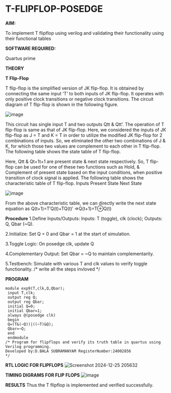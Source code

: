 # T-FLIPFLOP-POSEDGE

**AIM:**

To implement  T flipflop using verilog and validating their functionality using their functional tables

**SOFTWARE REQUIRED:**

Quartus prime

**THEORY**

**T Flip-Flop**

T flip-flop is the simplified version of JK flip-flop. It is obtained by connecting the same input ‘T’ to both inputs of JK flip-flop. It operates with only positive clock transitions or negative clock transitions. The circuit diagram of T flip-flop is shown in the following figure.

![image](https://github.com/naavaneetha/T-FLIPFLOP-POSEDGE/assets/154305477/458a68fe-2d08-4a9d-ac4f-7ae0480ce0bd)

 
This circuit has single input T and two outputs Qtt & Qtt’. The operation of T flip-flop is same as that of JK flip-flop. Here, we considered the inputs of JK flip-flop as J = T and K = T in order to utilize the modified JK flip-flop for 2 combinations of inputs. So, we eliminated the other two combinations of J & K, for which those two values are complement to each other in T flip-flop. The following table shows the state table of T flip-flop.

Here, Qtt & Qt+1t+1 are present state & next state respectively. So, T flip-flop can be used for one of these two functions such as Hold, & Complement of present state based on the input conditions, when positive transition of clock signal is applied. The following table shows the characteristic table of T flip-flop. Inputs Present State Next State

![image](https://github.com/naavaneetha/T-FLIPFLOP-POSEDGE/assets/154305477/cdd7fb32-539f-4b66-bb8d-f305a153c886)

 
From the above characteristic table, we can directly write the next state equation as Q(t+1)=T′Q(t)+TQ(t)′ ⇒Q(t+1)=T⊕Q(t)

**Procedure**
1.Define Inputs/Outputs: Inputs: T (toggle), clk (clock); Outputs: Q, Qbar (~Q). 

2.Initialize: Set Q = 0 and Qbar = 1 at the start of simulation. 

3.Toggle Logic: On posedge clk, update Q 

4.Complementary Output: Set Qbar = ~Q to maintain complementarity. 

5.Testbench: Simulate with various T and clk values to verify toggle functionality.
/* write all the steps invloved */

**PROGRAM**
```
module exp9(T,clk,Q,Qbar);
 input T,clk;
 output reg Q;
 output reg Qbar;
 initial Q=0;
 initial Qbar=1;
 always @(posedge clk)
 begin 
 Q=(T&(~Q))|((~T)&Q);
 Qbar=~Q;
 end
 endmodule
/* Program for flipflops and verify its truth table in quartus using Verilog programming.
Developed by:D.BALA SUBRAMANYAM RegisterNumber:24002856
*/
```
**RTL LOGIC FOR FLIPFLOPS**
![Screenshot 2024-12-25 205632](https://github.com/user-attachments/assets/b31639e1-b853-4883-af59-053388563f62)

**TIMING DIGRAMS FOR FLIP FLOPS**
![image](https://github.com/user-attachments/assets/8d9e1287-6418-4006-9c69-c378e33d518d)

**RESULTS**
Thus the T flipflop is implemented and verified successfully.
